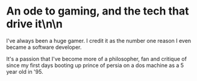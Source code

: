 # An ode to gaming, and the tech that drive it\n\n

I've always been a huge gamer. I credit it as the number one reason I even became a software developer. 

It's a passion that I've become more of a philosopher, fan and critique of since my first days booting up prince of persia on a dos machine as a 5 year old in '95. 

